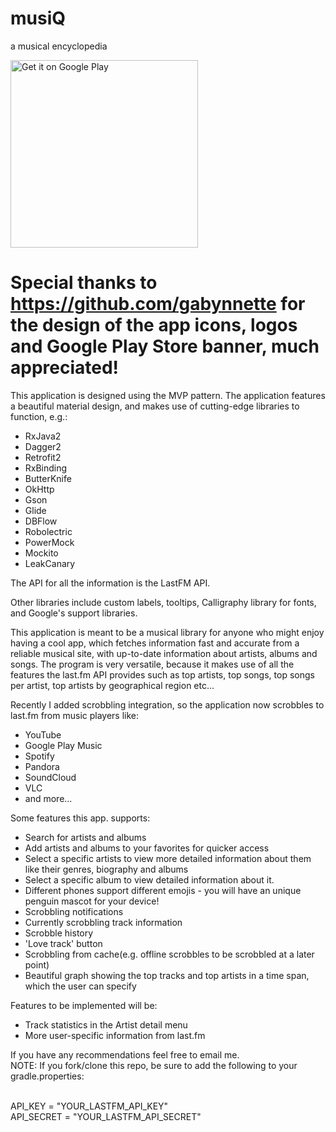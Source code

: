# musiQ
a musical encyclopedia

<a href='https://play.google.com/store/apps/details?id=com.dihanov.musiq&utm_source=github&pcampaignid=MKT-Other-global-all-co-prtnr-py-PartBadge-Mar2515-1'><img alt='Get it on Google Play' src='https://play.google.com/intl/en_us/badges/images/generic/en_badge_web_generic.png' width="300"/></a>

# Special thanks to https://github.com/gabynnette for the design of the app icons, logos and Google Play Store banner, much appreciated!

This application is designed using the MVP pattern.
The application features a beautiful material design, and makes use of cutting-edge libraries to function, e.g.:
<ul>
	<li>RxJava2</li>
    <li>Dagger2</li>
    <li>Retrofit2</li>
    <li>RxBinding</li>
    <li>ButterKnife</li>
    <li>OkHttp</li>
    <li>Gson</li>
    <li>Glide</li>
    <li>DBFlow</li>
    <li>Robolectric</li>
    <li>PowerMock</>
    <li>Mockito</>
    <li>LeakCanary</>
</ul>

The API for all the information is the LastFM API.

Other libraries include custom labels, tooltips, Calligraphy library for fonts,
and Google's support libraries.

This application is meant to be a musical library for anyone who might enjoy having a cool app, which fetches information
fast and accurate from a reliable musical site, with up-to-date information about artists, albums and songs.
The program is very versatile, because it makes use of all the features the last.fm API provides such as top artists, top songs,
top songs per artist, top artists by geographical region etc...

Recently I added scrobbling integration, so the application now scrobbles to last.fm from music players like:
<ul>
	<li>YouTube</li>
    <li>Google Play Music</li>
    <li>Spotify</li>
    <li>Pandora</li>
    <li>SoundCloud</li>
    <li>VLC</li>
    <li>and more...</li>
</ul>

Some features this app. supports:
- Search for artists and albums
- Add artists and albums to your favorites for quicker access
- Select a specific artists to view more detailed information about them like their genres, biography and albums
- Select a specific album to view detailed information about it.
- Different phones support different emojis - you will have an unique penguin mascot for your device!
- Scrobbling notifications
- Currently scrobbling track information
- Scrobble history
- 'Love track' button
- Scrobbling from cache(e.g. offline scrobbles to be scrobbled at a later point)
- Beautiful graph showing the top tracks and top artists in a time span, which the user can specify


Features to be implemented will be:
- Track statistics in the Artist detail menu
- More user-specific information from last.fm

If you have any recommendations feel free to email me.
</br>
NOTE: If you fork/clone this repo, be sure to add the following to your gradle.properties:

</br>
API_KEY = "YOUR_LASTFM_API_KEY"
</br>
API_SECRET = "YOUR_LASTFM_API_SECRET"
</br>

